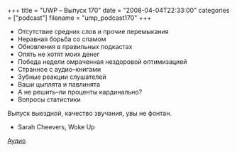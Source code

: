 +++
title = "UWP – Выпуск 170"
date = "2008-04-04T22:33:00"
categories = ["podcast"]
filename = "ump_podcast170"
+++


- Отсутствие средних слов и прочие перемыкания
- Неравная борьба со спамом
- Обновления в правильных подкастах
- Опять не хотят моих денег
- Победа недели омраченная нездоровой оптимизацией
- Странное с аудио–книгами
- Зубные реакции слушателей
- Ваши цыплята и павлинята
- А не решить–ли проценты кардинально?
- Вопросы статистики

Выпуск выездной, качество звучания, увы не фонтан.


* Sarah Cheevers, Woke Up

[Аудио](https://podcast.umputun.com/media/ump_podcast170.mp3)
<audio src="https://podcast.umputun.com/media/ump_podcast170.mp3" preload="none">